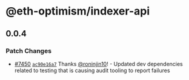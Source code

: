# @eth-optimism/indexer-api

## 0.0.4

### Patch Changes

- [#7450](https://github.com/BLASTchain/blast/pull/7450) [`ac90e16a7`](https://github.com/BLASTchain/blast/commit/ac90e16a7f85c4f73661ae6023135c3d00421c1e) Thanks [@roninjin10](https://github.com/roninjin10)! - Updated dev dependencies related to testing that is causing audit tooling to report failures
